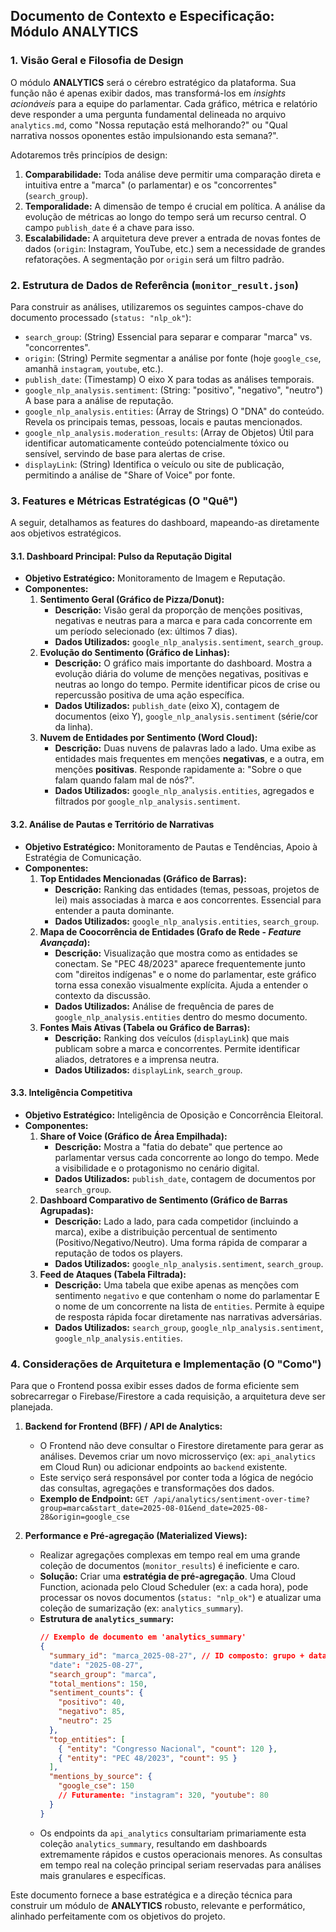 ## **Documento de Contexto e Especificação: Módulo ANALYTICS**

### 1. Visão Geral e Filosofia de Design

O módulo **ANALYTICS** será o cérebro estratégico da plataforma. Sua função não é apenas exibir dados, mas transformá-los em *insights acionáveis* para a equipe do parlamentar. Cada gráfico, métrica e relatório deve responder a uma pergunta fundamental delineada no arquivo `analytics.md`, como "Nossa reputação está melhorando?" ou "Qual narrativa nossos oponentes estão impulsionando esta semana?".

Adotaremos três princípios de design:

1.  **Comparabilidade:** Toda análise deve permitir uma comparação direta e intuitiva entre a "marca" (o parlamentar) e os "concorrentes" (`search_group`).
2.  **Temporalidade:** A dimensão de tempo é crucial em política. A análise da evolução de métricas ao longo do tempo será um recurso central. O campo `publish_date` é a chave para isso.
3.  **Escalabilidade:** A arquitetura deve prever a entrada de novas fontes de dados (`origin`: Instagram, YouTube, etc.) sem a necessidade de grandes refatorações. A segmentação por `origin` será um filtro padrão.

### 2. Estrutura de Dados de Referência (`monitor_result.json`)

Para construir as análises, utilizaremos os seguintes campos-chave do documento processado (`status: "nlp_ok"`):

*   `search_group`: (String) Essencial para separar e comparar "marca" vs. "concorrentes".
*   `origin`: (String) Permite segmentar a análise por fonte (hoje `google_cse`, amanhã `instagram`, `youtube`, etc.).
*   `publish_date`: (Timestamp) O eixo X para todas as análises temporais.
*   `google_nlp_analysis.sentiment`: (String: "positivo", "negativo", "neutro") A base para a análise de reputação.
*   `google_nlp_analysis.entities`: (Array de Strings) O "DNA" do conteúdo. Revela os principais temas, pessoas, locais e pautas mencionados.
*   `google_nlp_analysis.moderation_results`: (Array de Objetos) Útil para identificar automaticamente conteúdo potencialmente tóxico ou sensível, servindo de base para alertas de crise.
*   `displayLink`: (String) Identifica o veículo ou site de publicação, permitindo a análise de "Share of Voice" por fonte.

### 3. Features e Métricas Estratégicas (O "Quê")

A seguir, detalhamos as features do dashboard, mapeando-as diretamente aos objetivos estratégicos.

#### **3.1. Dashboard Principal: Pulso da Reputação Digital**

*   **Objetivo Estratégico:** Monitoramento de Imagem e Reputação.
*   **Componentes:**
    1.  **Sentimento Geral (Gráfico de Pizza/Donut):**
        *   **Descrição:** Visão geral da proporção de menções positivas, negativas e neutras para a marca e para cada concorrente em um período selecionado (ex: últimos 7 dias).
        *   **Dados Utilizados:** `google_nlp_analysis.sentiment`, `search_group`.
    2.  **Evolução do Sentimento (Gráfico de Linhas):**
        *   **Descrição:** O gráfico mais importante do dashboard. Mostra a evolução diária do volume de menções negativas, positivas e neutras ao longo do tempo. Permite identificar picos de crise ou repercussão positiva de uma ação específica.
        *   **Dados Utilizados:** `publish_date` (eixo X), contagem de documentos (eixo Y), `google_nlp_analysis.sentiment` (série/cor da linha).
    3.  **Nuvem de Entidades por Sentimento (Word Cloud):**
        *   **Descrição:** Duas nuvens de palavras lado a lado. Uma exibe as entidades mais frequentes em menções **negativas**, e a outra, em menções **positivas**. Responde rapidamente a: "Sobre o que falam quando falam mal de nós?".
        *   **Dados Utilizados:** `google_nlp_analysis.entities`, agregados e filtrados por `google_nlp_analysis.sentiment`.

#### **3.2. Análise de Pautas e Território de Narrativas**

*   **Objetivo Estratégico:** Monitoramento de Pautas e Tendências, Apoio à Estratégia de Comunicação.
*   **Componentes:**
    1.  **Top Entidades Mencionadas (Gráfico de Barras):**
        *   **Descrição:** Ranking das entidades (temas, pessoas, projetos de lei) mais associadas à marca e aos concorrentes. Essencial para entender a pauta dominante.
        *   **Dados Utilizados:** `google_nlp_analysis.entities`, `search_group`.
    2.  **Mapa de Coocorrência de Entidades (Grafo de Rede - *Feature Avançada*):**
        *   **Descrição:** Visualização que mostra como as entidades se conectam. Se "PEC 48/2023" aparece frequentemente junto com "direitos indígenas" e o nome do parlamentar, este gráfico torna essa conexão visualmente explícita. Ajuda a entender o contexto da discussão.
        *   **Dados Utilizados:** Análise de frequência de pares de `google_nlp_analysis.entities` dentro do mesmo documento.
    3.  **Fontes Mais Ativas (Tabela ou Gráfico de Barras):**
        *   **Descrição:** Ranking dos veículos (`displayLink`) que mais publicam sobre a marca e concorrentes. Permite identificar aliados, detratores e a imprensa neutra.
        *   **Dados Utilizados:** `displayLink`, `search_group`.

#### **3.3. Inteligência Competitiva**

*   **Objetivo Estratégico:** Inteligência de Oposição e Concorrência Eleitoral.
*   **Componentes:**
    1.  **Share of Voice (Gráfico de Área Empilhada):**
        *   **Descrição:** Mostra a "fatia do debate" que pertence ao parlamentar versus cada concorrente ao longo do tempo. Mede a visibilidade e o protagonismo no cenário digital.
        *   **Dados Utilizados:** `publish_date`, contagem de documentos por `search_group`.
    2.  **Dashboard Comparativo de Sentimento (Gráfico de Barras Agrupadas):**
        *   **Descrição:** Lado a lado, para cada competidor (incluindo a marca), exibe a distribuição percentual de sentimento (Positivo/Negativo/Neutro). Uma forma rápida de comparar a reputação de todos os players.
        *   **Dados Utilizados:** `google_nlp_analysis.sentiment`, `search_group`.
    3.  **Feed de Ataques (Tabela Filtrada):**
        *   **Descrição:** Uma tabela que exibe apenas as menções com sentimento `negativo` e que contenham o nome do parlamentar E o nome de um concorrente na lista de `entities`. Permite à equipe de resposta rápida focar diretamente nas narrativas adversárias.
        *   **Dados Utilizados:** `search_group`, `google_nlp_analysis.sentiment`, `google_nlp_analysis.entities`.

### 4. Considerações de Arquitetura e Implementação (O "Como")

Para que o Frontend possa exibir esses dados de forma eficiente sem sobrecarregar o Firebase/Firestore a cada requisição, a arquitetura deve ser planejada.

1.  **Backend for Frontend (BFF) / API de Analytics:**
    *   O Frontend não deve consultar o Firestore diretamente para gerar as análises. Devemos criar um novo microsserviço (ex: `api_analytics` em Cloud Run) ou adicionar endpoints ao `backend` existente.
    *   Este serviço será responsável por conter toda a lógica de negócio das consultas, agregações e transformações dos dados.
    *   **Exemplo de Endpoint:** `GET /api/analytics/sentiment-over-time?group=marca&start_date=2025-08-01&end_date=2025-08-28&origin=google_cse`

2.  **Performance e Pré-agregação (Materialized Views):**
    *   Realizar agregações complexas em tempo real em uma grande coleção de documentos (`monitor_results`) é ineficiente e caro.
    *   **Solução:** Criar uma **estratégia de pré-agregação**. Uma Cloud Function, acionada pelo Cloud Scheduler (ex: a cada hora), pode processar os novos documentos (`status: "nlp_ok"`) e atualizar uma coleção de sumarização (ex: `analytics_summary`).
    *   **Estrutura de `analytics_summary`:**
        ```json
        // Exemplo de documento em 'analytics_summary'
        {
          "summary_id": "marca_2025-08-27", // ID composto: grupo + data
          "date": "2025-08-27",
          "search_group": "marca",
          "total_mentions": 150,
          "sentiment_counts": {
            "positivo": 40,
            "negativo": 85,
            "neutro": 25
          },
          "top_entities": [
            { "entity": "Congresso Nacional", "count": 120 },
            { "entity": "PEC 48/2023", "count": 95 }
          ],
          "mentions_by_source": {
            "google_cse": 150
            // Futuramente: "instagram": 320, "youtube": 80
          }
        }
        ```
    *   Os endpoints da `api_analytics` consultariam primariamente esta coleção `analytics_summary`, resultando em dashboards extremamente rápidos e custos operacionais menores. As consultas em tempo real na coleção principal seriam reservadas para análises mais granulares e específicas.

Este documento fornece a base estratégica e a direção técnica para construir um módulo de **ANALYTICS** robusto, relevante e performático, alinhado perfeitamente com os objetivos do projeto.